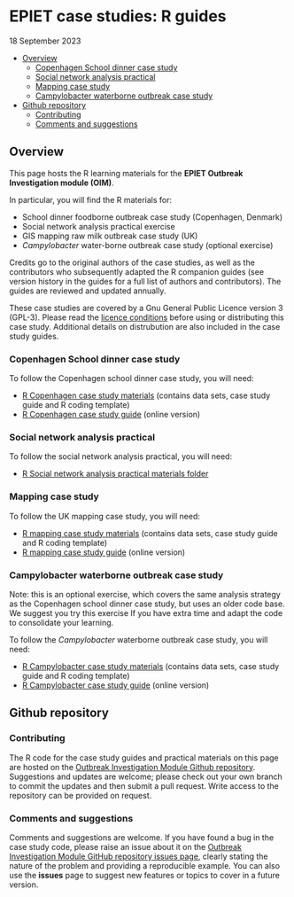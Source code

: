EPIET case studies: R guides
================
18 September 2023

- [Overview](#overview)
  - [Copenhagen School dinner case
    study](#copenhagen-school-dinner-case-study)
  - [Social network analysis
    practical](#social-network-analysis-practical)
  - [Mapping case study](#mapping-case-study)
  - [Campylobacter waterborne outbreak case
    study](#campylobacter-waterborne-outbreak-case-study)
- [Github repository](#github-repository)
  - [Contributing](#contributing)
  - [Comments and suggestions](#comments-and-suggestions)

<!-- README.md is generated from README.Rmd. Please edit that file -->

## Overview

This page hosts the R learning materials for the **EPIET Outbreak
Investigation module (OIM)**.

In particular, you will find the R materials for:

- School dinner foodborne outbreak case study (Copenhagen, Denmark)
- Social network analysis practical exercise
- GIS mapping raw milk outbreak case study (UK)
- *Campylobacter* water-borne outbreak case study (optional exercise)

Credits go to the original authors of the case studies, as well as the
contributors who subsequently adapted the R companion guides (see
version history in the guides for a full list of authors and
contributors). The guides are reviewed and updated annually.

These case studies are covered by a Gnu General Public Licence version 3
(GPL-3). Please read the [licence
conditions](https://github.com/EPIET/OutbreakInvestigation/blob/master/LICENSE)
before using or distributing this case study. Additional details on
distrubution are also included in the case study guides.

### Copenhagen School dinner case study

To follow the Copenhagen school dinner case study, you will need:

- [R Copenhagen case study
  materials](https://epiet.github.io/OutbreakInvestigation/Copenhagen_R_casestudy.zip)
  (contains data sets, case study guide and R coding template)
- [R Copenhagen case study
  guide](https://epiet.github.io/OutbreakInvestigation/Copenhagen_R_guide.html)
  (online version)

### Social network analysis practical

To follow the social network analysis practical, you will need:

- [R Social network analysis practical materials
  folder](https://epiet.github.io/OutbreakInvestigation/Network_analysis_practical.zip)

### Mapping case study

To follow the UK mapping case study, you will need:

- [R mapping case study
  materials](https://epiet.github.io/OutbreakInvestigation/Mapping_R_casestudy.zip)
  (contains data sets, case study guide and R coding template)
- [R mapping case study
  guide](https://epiet.github.io/OutbreakInvestigation/Mapping_R_guide.html)
  (online version)

### Campylobacter waterborne outbreak case study

Note: this is an optional exercise, which covers the same analysis
strategy as the Copenhagen school dinner case study, but uses an older
code base. We suggest you try this exercise If you have extra time and
adapt the code to consolidate your learning.

To follow the *Campylobacter* waterborne outbreak case study, you will
need:

- [R Campylobacter case study
  materials](https://epiet.github.io/OutbreakInvestigation/Campy_R_casestudy.zip)
  (contains data sets, case study guide and R coding template)
- [R Campylobacter case study
  guide](https://epiet.github.io/OutbreakInvestigation/Campy_R_guide.html)
  (online version)

## Github repository

### Contributing

The R code for the case study guides and practical materials on this
page are hosted on the [Outbreak Investigation Module Github
repository](https://github.com/EPIET/OutbreakInvestigation). Suggestions
and updates are welcome; please check out your own branch to commit the
updates and then submit a pull request. Write access to the repository
can be provided on request.

### Comments and suggestions

Comments and suggestions are welcome. If you have found a bug in the
case study code, please raise an issue about it on the [Outbreak
Investigation Module GitHub repository issues
page](https://github.com/EPIET/OutbreakInvestigation/issues), clearly
stating the nature of the problem and providing a reproducible example.
You can also use the **issues** page to suggest new features or topics
to cover in a future version.
